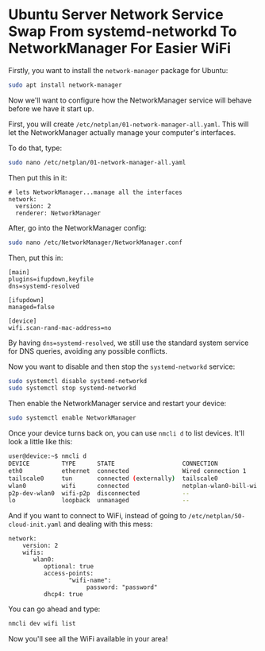 # Ubuntu Server Network Service Swap From systemd-networkd To NetworkManager For Easier WiFi
Firstly, you want to install the `network-manager` package for Ubuntu:
```bash
sudo apt install network-manager
```

Now we'll want to configure how the NetworkManager service will behave before we have it start up.

First, you will create `/etc/netplan/01-network-manager-all.yaml`. This will let the NetworkManager actually manage your computer's interfaces.

To do that, type: 
```bash
sudo nano /etc/netplan/01-network-manager-all.yaml
```

Then put this in it:
```
# lets NetworkManager...manage all the interfaces
network:
  version: 2
  renderer: NetworkManager
```

After, go into the NetworkManager config: 
```bash
sudo nano /etc/NetworkManager/NetworkManager.conf
```

Then, put this in:
```
[main]
plugins=ifupdown,keyfile
dns=systemd-resolved

[ifupdown]
managed=false

[device]
wifi.scan-rand-mac-address=no
```

By having `dns=systemd-resolved`, we still use the standard system service for DNS queries, avoiding any possible conflicts.

Now you want to disable and then stop the `systemd-networkd` service:
```bash
sudo systemctl disable systemd-networkd
sudo systemctl stop systemd-networkd
```

Then enable the NetworkManager service and restart your device:
```bash
sudo systemctl enable NetworkManager
```

Once your device turns back on, you can use `nmcli d` to list devices. It'll look a little like this:
```bash
user@device:~$ nmcli d
DEVICE         TYPE      STATE                   CONNECTION
eth0           ethernet  connected               Wired connection 1
tailscale0     tun       connected (externally)  tailscale0
wlan0          wifi      connected               netplan-wlan0-bill-wi the science-fi 5g
p2p-dev-wlan0  wifi-p2p  disconnected            --
lo             loopback  unmanaged               --
```

And if you want to connect to WiFi, instead of going to `/etc/netplan/50-cloud-init.yaml` and dealing with this mess:

```
network:
    version: 2
    wifis:
       wlan0:
          optional: true
          access-points:
                 "wifi-name":
                      password: "password"
          dhcp4: true
```

You can go ahead and type:
```bash
nmcli dev wifi list
```

Now you'll see all the WiFi available in your area!